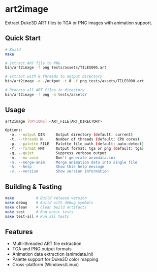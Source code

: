# art2image

Extract Duke3D ART files to TGA or PNG images with animation support.

## Quick Start

```bash
# Build
make

# Extract ART file to PNG
bin/art2image -f png tests/assets/TILES000.art

# Extract with 8 threads to output directory
bin/art2image -o ./output -t 8 -f png tests/assets/TILES000.art

# Process all ART files in directory
bin/art2image -f png -m tests/assets/
```

## Usage

```bash
art2image [OPTIONS] <ART_FILE|ART_DIRECTORY>

Options:
  -o, --output DIR     Output directory (default: current)
  -t, --threads N      Number of threads (default: CPU cores)
  -p, --palette FILE   Palette file path (default: auto-detect)
  -f, --format FMT     Output format: tga or png (default: tga)
  -q, --quiet          Suppress verbose output
  -n, --no-anim        Don't generate animdata.ini
  -m, --merge-anim     Merge animation data into single file
  -h, --help           Show this help message
  -v, --version        Show version information
```



## Building & Testing

```bash
make          # Build release version
make debug    # Build with debug symbols
make clean    # Clean build artifacts
make test     # Run basic tests
make test-all # Run all tests
```

## Features

- Multi-threaded ART file extraction
- TGA and PNG output formats
- Animation data extraction (animdata.ini)
- Palette support for Duke3D color mapping
- Cross-platform (Windows/Linux)